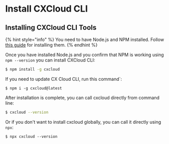 # Install CXCloud CLI

## Installing CXCloud CLI Tools

{% hint style="info" %}
You need to have Node.js and NPM installed. Follow [this guide](prepare-your-environment.md#install-node-js-and-npm) for installing them.
{% endhint %}

Once you have installed Node.js and you confirm that NPM is working using `npm --version` you can install CXCloud CLI:

```bash
$ npm install -g cxcloud
```

If you need to update CX Cloud CLI, run this command`:

```text
$ npm i -g cxcloud@latest
```

After installation is complete, you can call cxcloud directly from command line:

```bash
$ cxcloud --version
```

Or if you don't want to install cxcloud globally, you can call it directly using `npx`:

```text
$ npx cxcloud --version
```


